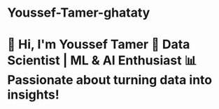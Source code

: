 # Youssef-Tamer-ghataty
# 👋 Hi, I'm Youssef Tamer   🚀 **Data Scientist | ML &amp; AI Enthusiast**   📊 Passionate about turning data into insights!
